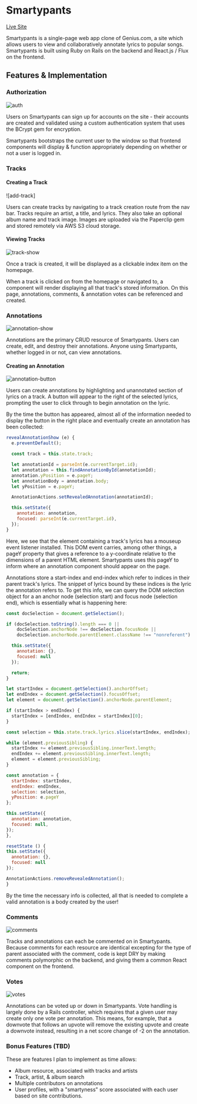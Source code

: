 # Smartypants

[Live Site][heroku]

[heroku]: http://smartypants.jonfriestedt.com/

Smartypants is a single-page web app clone of Genius.com, a site which allows users to view and collaboratively annotate lyrics to popular songs. Smartypants is built using Ruby on Rails on the backend and React.js / Flux on the frontend.

## Features & Implementation

### Authorization
![auth]

Users on Smartypants can sign up for accounts on the site - their accounts are created and validated using a custom authentication  system that uses the BCrypt gem for encryption.

Smartypants bootstraps the current user to the window so that frontend components will display & function appropriately depending on whether or not a user is logged in.

### Tracks

#### Creating a Track
![add-track]

Users can create tracks by navigating to a track creation route from the nav bar. Tracks require an artist, a title, and lyrics. They also take an optional album name and track image. Images are uploaded via the Paperclip gem and stored remotely via AWS S3 cloud storage.

#### Viewing Tracks
![track-show]

Once a track is created, it will be displayed as a clickable index item on the homepage.

<!-- Track show preview [x] -->
When a track is clicked on from the homepage or navigated to, a component will render displaying all that track's stored information. On this page, annotations, comments, & annotation votes can be referenced and created.

### Annotations
![annotation-show]

Annotations are the primary CRUD resource of Smartypants. Users can create, edit, and destroy their annotations. Anyone using Smartypants, whether logged in or not, can view annotations.

#### Creating an Annotation
![annotation-button]

Users can create annotations by highlighting and unannotated section of lyrics on a track. A button will appear to the right of the selected lyrics, prompting the user to click through to begin annotation on the lyric.

By the time the button has appeared, almost all of the information needed to display the button in the right place and eventually create an annotation has been collected:

```javascript
revealAnnotationShow (e) {
  e.preventDefault();

  const track = this.state.track;

  let annotationId = parseInt(e.currentTarget.id);
  let annotation = this.findAnnotationById(annotationId);
  annotation.yPosition = e.pageY;
  let annotationBody = annotation.body;
  let yPosition = e.pageY;

  AnnotationActions.setRevealedAnnotation(annotationId);

  this.setState({
    annotation: annotation,
    focused: parseInt(e.currentTarget.id),
  });
}
```

Here, we see that the element containing a track's lyrics has a mouseup event listener installed. This DOM event carries, among other things, a pageY property that gives a reference to a y-coordinate relative to the dimensions of a parent HTML element. Smartypants uses this pageY to inform where an annotation component should appear on the page.

Annotations store a start-index and end-index which refer to indices in their parent track's lyrics. The snippet of lyrics bound by these indices is the lyric the annotation refers to. To get this info, we can query the DOM selection object for a an anchor node (selection start) and focus node (selection end), which is essentially what is happening here:

```javascript
const docSelection = document.getSelection();

if (docSelection.toString().length === 0 ||
    docSelection.anchorNode !== docSelection.focusNode ||
    docSelection.anchorNode.parentElement.className !== "nonreferent") {

  this.setState({
    annotation: {},
    focused: null
  });

  return;
}

let startIndex = document.getSelection().anchorOffset;
let endIndex = document.getSelection().focusOffset;
let element = document.getSelection().anchorNode.parentElement;

if (startIndex > endIndex) {
  startIndex = [endIndex, endIndex = startIndex][0];
}

const selection = this.state.track.lyrics.slice(startIndex, endIndex);

while (element.previousSibling) {
  startIndex += element.previousSibling.innerText.length;
  endIndex += element.previousSibling.innerText.length;
  element = element.previousSibling;
}

const annotation = {
  startIndex: startIndex,
  endIndex: endIndex,
  selection: selection,
  yPosition: e.pageY
};

this.setState({
  annotation: annotation,
  focused: null,
});
},

resetState () {
this.setState({
  annotation: {},
  focused: null
});

AnnotationActions.removeRevealedAnnotation();
}
```

By the time the necessary info is collected, all that is needed to complete a valid annotation is a body created by the user!

<!-- Annotation form [x]-->

### Comments
![comments]

Tracks and annotations can each be commented on in Smartypants. Because comments for each resource are identical excepting for the type of parent associated with the comment, code is kept DRY by making comments polymorphic on the backend, and giving them a common React component on the frontend.

### Votes
![votes]

Annotations can be voted up or down in Smartypants. Vote handling is largely done by a Rails controller, which requires that a given user may create only one vote per annotation. This means, for example, that a downvote that follows an upvote will remove the existing upvote and create a downvote instead, resulting in a net score change of -2 on the annotation.

### Bonus Features (TBD)

These are features I plan to implement as time allows:

* Album resource, associated with tracks and artists
* Track, artist, & album search
* Multiple contributors on annotations
* User profiles, with a "smartyness" score associated with each user based on site contributions.

[add-song]: ./docs/screenshots/add_song.png
[annotation-button]: ./docs/screenshots/annotation_button.png
[annotation-form]: ./docs/screenshots/annotation_form.png
[annotation-show]: ./docs/screenshots/annotation_show.png
[auth]: ./docs/screenshots/auth.png
[comments]: ./docs/screenshots/comments.png
[track-show]: ./docs/screenshots/track_show.png
[tracks-index]: ./docs/screenshots/tracks_index.png
[votes]: ./docs/screenshots/votes.png
